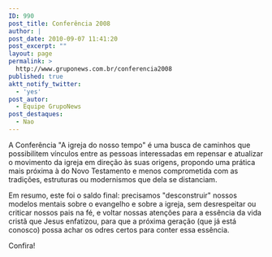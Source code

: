 ```yaml
---
ID: 990
post_title: Conferência 2008
author: |
post_date: 2010-09-07 11:41:20
post_excerpt: ""
layout: page
permalink: >
  http://www.gruponews.com.br/conferencia2008
published: true
aktt_notify_twitter:
  - 'yes'
post_autor:
  - Equipe GrupoNews
post_destaques:
  - Nao
---
```

A Conferência "A igreja do nosso tempo" é uma busca de caminhos que  possibilitem vínculos entre as pessoas interessadas em repensar e  atualizar o movimento da igreja em direção às suas origens, propondo uma  prática mais próxima à do Novo Testamento e menos comprometida com as  tradições, estruturas ou modernismos que dela se distanciam.

Em resumo, este foi o saldo final: precisamos "desconstruir"  nossos modelos mentais sobre o evangelho e sobre a igreja, sem  desrespeitar ou criticar nossos pais na fé, e voltar nossas atenções  para a essência da vida cristã que Jesus enfatizou, para que a próxima  geração (que já está conosco) possa achar os odres certos para conter  essa essência.

Confira!